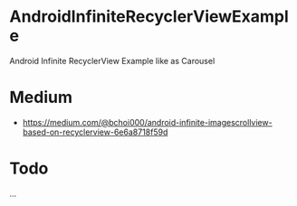 # AndroidInfiniteRecyclerViewExample
Android Infinite RecyclerView Example like as Carousel

# Medium
- https://medium.com/@bchoi000/android-infinite-imagescrollview-based-on-recyclerview-6e6a8718f59d

# Todo
...

